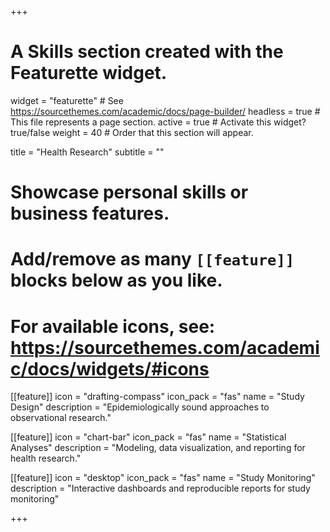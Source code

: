 +++
# A Skills section created with the Featurette widget.
widget = "featurette"  # See https://sourcethemes.com/academic/docs/page-builder/
headless = true  # This file represents a page section.
active = true  # Activate this widget? true/false
weight = 40  # Order that this section will appear.

title = "Health Research"
subtitle = ""

# Showcase personal skills or business features.
# 
# Add/remove as many `[[feature]]` blocks below as you like.
# 
# For available icons, see: https://sourcethemes.com/academic/docs/widgets/#icons

[[feature]]
  icon = "drafting-compass"
  icon_pack = "fas"
  name = "Study Design"
  description = "Epidemiologically sound approaches to observational research."
  
[[feature]]
  icon = "chart-bar"
  icon_pack = "fas"
  name = "Statistical Analyses"
  description = "Modeling, data visualization, and reporting for health research."  
  
[[feature]]
  icon = "desktop"
  icon_pack = "fas"
  name = "Study Monitoring"
  description = "Interactive dashboards and reproducible reports for study monitoring"

+++
